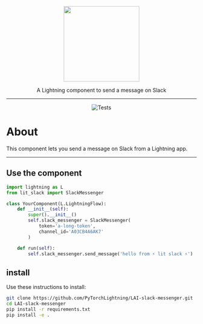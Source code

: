 <!---:lai-name: Slack Messenger--->

<div align="center">
<img src="https://pl-bolts-doc-images.s3.us-east-2.amazonaws.com/lai.png" width="200px">

A Lightning component to send a message on Slack
______________________________________________________________________

![Tests](https://github.com/PyTorchLightning/LAI-slack-messenger/actions/workflows/ci-testing.yml/badge.svg)

</div>

# About

This component lets you send a message on Slack from a Lightning app.


----

## Use the component

<!---:lai-use:--->
```python
import lightning as L
from lit_slack import SlackMessenger

class YourComponent(L.LightningFlow):
    def __init__(self):
        super().__init__()
        self.slack_messenger = SlackMessenger(
            token='a-long-token', 
            channel_id='A03CB4A6AK7'
        )

    def run(self):
        self.slack_messenger.send_message('hello from ⚡ lit slack ⚡')
```

## install
Use these instructions to install:

<!---:lai-install:--->
```bash
git clone https://github.com/PyTorchLightning/LAI-slack-messenger.git
cd LAI-slack-messenger
pip install -r requirements.txt
pip install -e .
```

